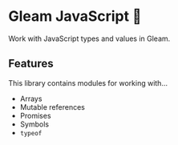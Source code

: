 # Gleam JavaScript 🌼

Work with JavaScript types and values in Gleam.

## Features

This library contains modules for working with...

- Arrays
- Mutable references
- Promises
- Symbols
- `typeof`
